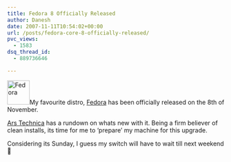 ```yaml
---
title: Fedora 8 Officially Released
author: Danesh
date: 2007-11-11T10:54:02+00:00
url: /posts/fedora-core-8-officially-released/
pvc_views:
  - 1583
dsq_thread_id:
  - 889736646

---
```

<img loading="lazy" src="http://img223.imageshack.us/img223/2623/fedoralogoup3.png" alt="Fedora" height="56" width="52" />My favourite distro, [Fedora][1] has been officially released on the 8th of November.

[Ars Technica][2] has a rundown on whats new with it. Being a firm believer of clean installs, its time for me to &#8216;prepare&#8217; my machine for this upgrade.

Considering its Sunday, I guess my switch will have to wait till next weekend 🙁

 [1]: http://fedoraproject.org/
 [2]: http://arstechnica.com/news.ars/post/20071108-an-old-hat-with-new-tricks-fedora-8-officially-released.html